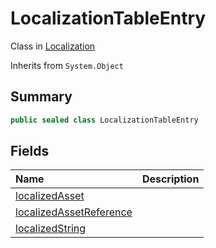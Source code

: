 # LocalizationTableEntry

Class in [Localization](/docs/api/csharp/yarn.unity.localization.md)

Inherits from `System.Object`

## Summary



```csharp
public sealed class LocalizationTableEntry
```

## Fields

|Name|Description|
|:---|:---|
|[localizedAsset](/docs/api/csharp/yarn.unity.localization.localizationtableentry.localizedasset.md)||
|[localizedAssetReference](/docs/api/csharp/yarn.unity.localization.localizationtableentry.localizedassetreference.md)||
|[localizedString](/docs/api/csharp/yarn.unity.localization.localizationtableentry.localizedstring.md)||

